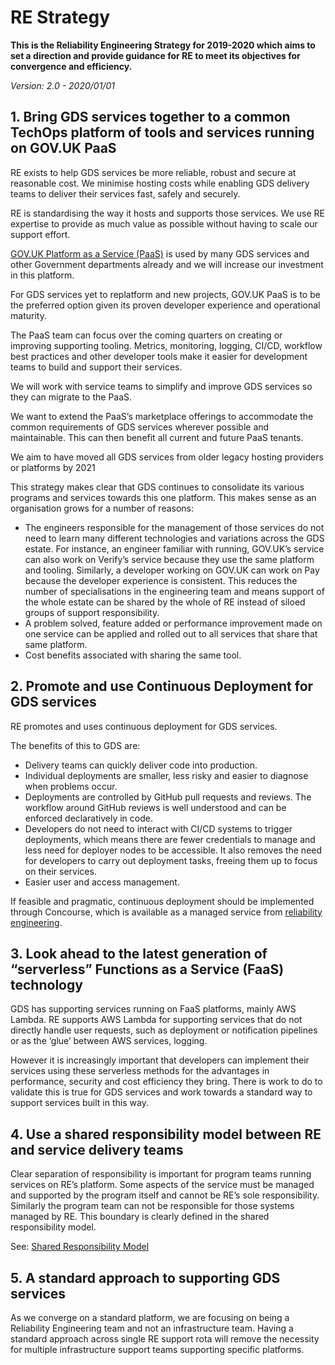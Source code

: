 # RE Strategy

<b>This is the Reliability Engineering Strategy for 2019-2020 which aims to set a direction and provide guidance for RE to meet its objectives for convergence and efficiency.</b>

<i>Version: 2.0 - 2020/01/01</i>

## 1. Bring GDS services together to a common TechOps platform of tools and services running on GOV.UK PaaS
RE exists to help GDS services be more reliable, robust and secure at reasonable cost. We minimise hosting costs while enabling GDS delivery teams to deliver their services fast, safely and securely.

RE is standardising the way it hosts and supports those services. We use RE expertise to provide as much value as possible without having to scale our support effort.

[GOV.UK Platform as a Service (PaaS)](https://cloud.service.gov.uk) is used by many GDS services and other Government departments already and we will increase our investment in this platform.

For GDS services yet to replatform and new projects, GOV.UK PaaS is to be the preferred option given its proven developer experience and operational maturity.

The PaaS team can focus over the coming quarters on creating or improving supporting tooling. Metrics, monitoring, logging, CI/CD, workflow best practices and other developer tools make it easier for development teams to build and support their services.

We will work with service teams to simplify and improve GDS services so they can migrate to the PaaS.

We want to extend the PaaS’s marketplace offerings to accommodate the common requirements of GDS services wherever possible and maintainable. This can then benefit all current and future PaaS tenants.

We aim to have moved all GDS services from older legacy hosting providers or platforms by 2021

This strategy makes clear that GDS continues to consolidate its various programs and services towards this one platform. This makes sense as an organisation grows for a number of reasons:
* The engineers responsible for the management of those services do not need to learn many different technologies and variations across the GDS estate. For instance, an engineer familiar with running, GOV.UK’s service can also work on Verify’s service because they use the same platform and tooling. Similarly, a developer working on GOV.UK can work on Pay because the developer experience is consistent. This reduces the number of specialisations in the engineering team and means support of the whole estate can be shared by the whole of RE instead of siloed groups of support responsibility.
* A problem solved, feature added or performance improvement made on one service can be applied and rolled out to all services that share that same platform.
* Cost benefits associated with sharing the same tool.

## 2. Promote and use Continuous Deployment for GDS services
RE promotes and uses continuous deployment for GDS services.

The benefits of this to GDS are:

* Delivery teams can quickly deliver code into production.
* Individual deployments are smaller, less risky and easier to diagnose when problems occur.
* Deployments are controlled by GitHub pull requests and reviews. The workflow around GitHub reviews is well understood and can be enforced declaratively in code.
* Developers do not need to interact with CI/CD systems to trigger deployments, which means there are fewer credentials to manage and less need for deployer nodes to be accessible. It also removes the need for developers to carry out deployment tasks, freeing them up to focus on their services.
* Easier user and access management.

If feasible and pragmatic, continuous deployment should be implemented through Concourse, which is available as a managed service from [reliability engineering](/continuous-deployment.html#continuous-deployment).

## 3. Look ahead to the latest generation of “serverless” Functions as a Service (FaaS) technology
GDS has supporting services running on FaaS platforms, mainly AWS Lambda. RE supports AWS Lambda for supporting services that do not directly handle user requests, such as deployment or notification pipelines or as the ‘glue’ between AWS services, logging.

However it is increasingly important that developers can implement their services using these serverless methods for the advantages in performance, security and cost efficiency they bring. There is work to do to validate this is true for GDS services and work towards a standard way to support services built in this way.

## 4. Use a shared responsibility model between RE and service delivery teams
Clear separation of responsibility is important for program teams running services on RE’s platform. Some aspects of the service must be managed and supported by the program itself and cannot be RE’s sole responsibility. Similarly the program team can not be responsible for those systems managed by RE. This boundary is clearly defined in the shared responsibility model.

See: [Shared Responsibility Model](techops-shared-responsibility-model.html)

## 5. A standard approach to supporting GDS services
As we converge on a standard platform, we are focusing on being a Reliability Engineering team and not an infrastructure team. Having a standard approach across single RE support rota will remove the necessity for multiple infrastructure support teams supporting specific platforms.

